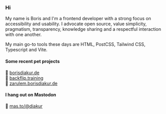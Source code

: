 ### Hi

My name is Boris and I'm a frontend developer with a strong focus on accessibility and usability. I advocate open source, value simplicity, pragmatism, transparency, knowledge sharing and a respectful interaction with one another.

My main go-to tools these days are HTML, PostCSS, Tailwind CSS, Typescript and Vite.

#### Some recent pet projects
👋 [borisdiakur.de](https://borisdiakur.de)<br>
🔄 [backflip.training](https://backflip.training)<br>
🚗 [zarulem.borisdiakur.de](https://zarulem.borisdiakur.de)<br>

#### I hang out on Mastodon

🦣 [mas.to/@diakur](https://mas.to/@diakur)
